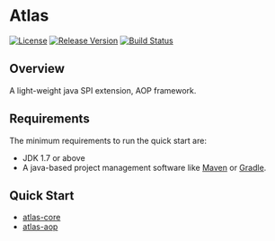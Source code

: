 # Atlas
[![License](https://img.shields.io/badge/license-Apache%202-green.svg)](https://www.apache.org/licenses/LICENSE-2.0) [![Release Version](https://img.shields.io/badge/release-0.1.0-red.svg)](https://github.com/TiFG/atlas/releases) [![Build Status](https://travis-ci.org/TiFG/atlas.svg?branch=master)](https://travis-ci.org/TiFG/atlas)

## Overview
A light-weight java SPI extension, AOP framework.

## Requirements
The minimum requirements to run the quick start are:
* JDK 1.7 or above
* A java-based project management software like [Maven](https://maven.apache.org/) or [Gradle](http://gradle.org/).

## Quick Start
* [atlas-core](docs/wiki/juice-core.md)
* [atlas-aop](docs/wiki/juice-aop.md)
